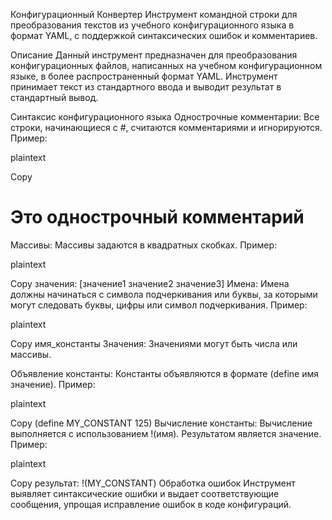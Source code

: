 Конфигурационный Конвертер
Инструмент командной строки для преобразования текстов из учебного конфигурационного языка в формат YAML, с поддержкой синтаксических ошибок и комментариев.

Описание
Данный инструмент предназначен для преобразования конфигурационных файлов, написанных на учебном конфигурационном языке, в более распространенный формат YAML. Инструмент принимает текст из стандартного ввода и выводит результат в стандартный вывод.

Синтаксис конфигурационного языка
Однострочные комментарии:
Все строки, начинающиеся с #, считаются комментариями и игнорируются.
Пример:

plaintext

Copy
# Это однострочный комментарий
Массивы:
Массивы задаются в квадратных скобках.
Пример:

plaintext

Copy
значения: [значение1 значение2 значение3]
Имена:
Имена должны начинаться с символа подчеркивания или буквы, за которыми могут следовать буквы, цифры или символ подчеркивания.
Пример:

plaintext

Copy
имя_константы
Значения:
Значениями могут быть числа или массивы.

Объявление константы:
Константы объявляются в формате (define имя значение).
Пример:

plaintext

Copy
(define MY_CONSTANT 125)
Вычисление константы:
Вычисление выполняется с использованием !(имя). Результатом является значение.
Пример:

plaintext

Copy
результат: !(MY_CONSTANT)
Обработка ошибок
Инструмент выявляет синтаксические ошибки и выдает соответствующие сообщения, упрощая исправление ошибок в коде конфигураций.
